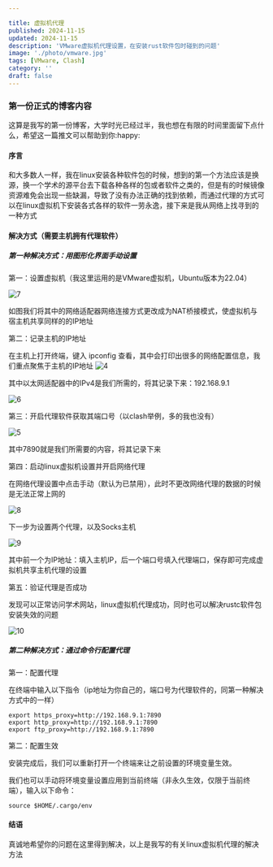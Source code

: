 ```yaml
---

title: 虚拟机代理
published: 2024-11-15
updated: 2024-11-15
description: 'VMware虚拟机代理设置，在安装rust软件包时碰到的问题'
image: './photo/vmware.jpg'
tags: [VMware, Clash]
category: ''
draft: false 
---
```


### 第一份正式的博客内容

这算是我写的第一份博客，大学时光已经过半，我也想在有限的时间里面留下点什么，希望这一篇推文可以帮助到你:happy:

#### 序言

和大多数人一样，我在linux安装各种软件包的时候，想到的第一个方法应该是换源，换一个学术的源平台去下载各种各样的包或者软件之类的，但是有的时候镜像资源难免会出现一些缺漏，导致了没有办法正确的找到依赖，而通过代理的方式可以在linux虚拟机下安装各式各样的软件一劳永逸，接下来是我从网络上找寻到的一种方式

#### 解决方式（需要主机拥有代理软件）

##### 第一种解决方式：用图形化界面手动设置

第一：设置虚拟机（我这里运用的是VMware虚拟机，Ubuntu版本为22.04）

![7](../images/7.png)

如图我们将其中的网络适配器网络连接方式更改成为NAT桥接模式，使虚拟机与宿主机共享同样的的IP地址

第二：记录主机的IP地址

在主机上打开终端，键入  ipconfig 查看，其中会打印出很多的网络配置信息，我们重点聚焦于主机的IP地址
![4](../images/4.png)

其中以太网适配器中的IPv4是我们所需的，将其记录下来：192.168.9.1

![6](../images/6.png)

第三：开启代理软件获取其端口号（以clash举例，多的我也没有）

![5](../images/5.png)

其中7890就是我们所需要的内容，将其记录下来

第四：启动linux虚拟机设置并开启网络代理

在网络代理设置中点击手动（默认为已禁用），此时不更改网络代理的数据的时候是无法正常上网的

![8](../images/8.png)

下一步为设置两个代理，以及Socks主机

![9](../images/9.png)

其中前一个为IP地址：填入主机IP，后一个端口号填入代理端口，保存即可完成虚拟机共享主机代理的设置

第五：验证代理是否成功

发现可以正常访问学术网站，linux虚拟机代理成功，同时也可以解决rustc软件包安装失效的问题

![10](../images/10.png)

##### 第二种解决方式：通过命令行配置代理

第一：配置代理

在终端中输入以下指令（ip地址为你自己的，端口号为代理软件的，同第一种解决方式中的一样）

```
export https_proxy=http://192.168.9.1:7890
export http_proxy=http://192.168.9.1:7890
export ftp_proxy=http://192.168.9.1:7890
```

第二：配置生效

安装完成后，我们可以重新打开一个终端来让之前设置的环境变量生效。

我们也可以手动将环境变量设置应用到当前终端（非永久生效，仅限于当前终端），输入以下命令：

```
source $HOME/.cargo/env
```

#### 结语

真诚地希望你的问题在这里得到解决，以上是我写的有关linux虚拟机代理的解决方法
